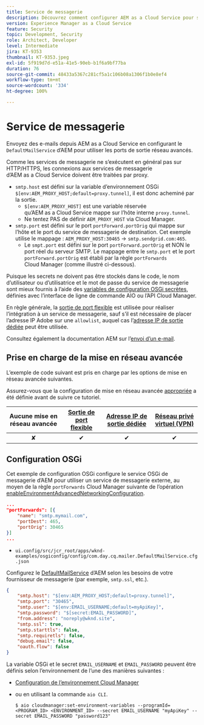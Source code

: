 ```yaml
---
title: Service de messagerie
description: Découvrez comment configurer AEM as a Cloud Service pour se connecter à un service de messagerie à l’aide des ports de sortie.
version: Experience Manager as a Cloud Service
feature: Security
topic: Development, Security
role: Architect, Developer
level: Intermediate
jira: KT-9353
thumbnail: KT-9353.jpeg
exl-id: 5f919d7d-e51a-41e5-90eb-b1f6a9bf77ba
duration: 76
source-git-commit: 48433a5367c281cf5a1c106b08a1306f1b0e8ef4
workflow-type: tm+mt
source-wordcount: '334'
ht-degree: 100%

---
```


# Service de messagerie

Envoyez des e-mails depuis AEM as a Cloud Service en configurant le `DefaultMailService` d’AEM pour utiliser les ports de sortie réseau avancés.

Comme les services de messagerie ne s’exécutent en général pas sur HTTP/HTTPS, les connexions aux services de messagerie d’AEM as a Cloud Service doivent être traitées par proxy.

+ `smtp.host` est défini sur la variable d’environnement OSGi `$[env:AEM_PROXY_HOST;default=proxy.tunnel]`, il est donc acheminé par la sortie.
   + `$[env:AEM_PROXY_HOST]` est une variable réservée qu’AEM as a Cloud Service mappe sur l’hôte interne `proxy.tunnel`.
   + Ne tentez PAS de définir `AEM_PROXY_HOST` via Cloud Manager.
+ `smtp.port` est défini sur le port `portForward.portOrig` qui mappe sur l’hôte et le port du service de messagerie de destination. Cet exemple utilise le mappage : `AEM_PROXY_HOST:30465` → `smtp.sendgrid.com:465`.
   + Le `smpt.port` est défini sur le port `portForward.portOrig` et NON le port réel du serveur SMTP. Le mappage entre le `smtp.port` et le port `portForward.portOrig` est établi par la règle `portForwards` Cloud Manager (comme illustré ci-dessous).

Puisque les secrets ne doivent pas être stockés dans le code, le nom d’utilisateur ou d’utilisatrice et le mot de passe du service de messagerie sont mieux fournis à l’aide des [variables de configuration OSGi secrètes](https://experienceleague.adobe.com/docs/experience-manager-cloud-service/content/implementing/deploying/configuring-osgi.html?lang=fr#secret-configuration-values), définies avec l’interface de ligne de commande AIO ou l’API Cloud Manager.

En règle générale, la [sortie de port flexible](../flexible-port-egress.md) est utilisée pour réaliser l’intégration à un service de messagerie, sauf s’il est nécessaire de placer l’adresse IP Adobe sur une `allowlist`, auquel cas l’[adresse IP de sortie dédiée](../dedicated-egress-ip-address.md) peut être utilisée.

Consultez également la documentation AEM sur l’[envoi d’un e-mail](https://experienceleague.adobe.com/docs/experience-manager-cloud-service/content/implementing/developing/development-guidelines.html?lang=fr#sending-email).

## Prise en charge de la mise en réseau avancée

L’exemple de code suivant est pris en charge par les options de mise en réseau avancée suivantes.

Assurez-vous que la configuration de mise en réseau avancée [appropriée](../advanced-networking.md#advanced-networking) a été définie avant de suivre ce tutoriel.

| Aucune mise en réseau avancée | [Sortie de port flexible](../flexible-port-egress.md) | [Adresse IP de sortie dédiée](../dedicated-egress-ip-address.md) | [Réseau privé virtuel (VPN)](../vpn.md) |
|:-----:|:-----:|:------:|:---------:|
| ✘ | ✔ | ✔ | ✔ |

## Configuration OSGi

Cet exemple de configuration OSGi configure le service OSGi de messagerie d’AEM pour utiliser un service de messagerie externe, au moyen de la règle `portForwards` Cloud Manager suivante de l’opération [enableEnvironmentAdvancedNetworkingConfiguration](https://www.adobe.io/experience-cloud/cloud-manager/reference/api/#operation/enableEnvironmentAdvancedNetworkingConfiguration).

```json
...
"portForwards": [{
    "name": "smtp.mymail.com",
    "portDest": 465,
    "portOrig": 30465
}]
...
```

+ `ui.config/src/jcr_root/apps/wknd-examples/osgiconfig/config/com.day.cq.mailer.DefaultMailService.cfg.json`

Configurez le [DefaultMailService](https://experienceleague.adobe.com/docs/experience-manager-cloud-service/content/implementing/developing/development-guidelines.html?lang=fr#sending-email) d’AEM selon les besoins de votre fournisseur de messagerie (par exemple, `smtp.ssl`, etc.).

```json
{
    "smtp.host": "$[env:AEM_PROXY_HOST;default=proxy.tunnel]",
    "smtp.port": "30465",
    "smtp.user": "$[env:EMAIL_USERNAME;default=myApiKey]",
    "smtp.password": "$[secret:EMAIL_PASSWORD]",
    "from.address": "noreply@wknd.site",
    "smtp.ssl": true,
    "smtp.starttls": false, 
    "smtp.requiretls": false,
    "debug.email": false,
    "oauth.flow": false
}
```

La variable OSGi et le secret `EMAIL_USERNAME` et `EMAIL_PASSWORD` peuvent être définis selon l’environnement de l’une des manières suivantes :

+ [Configuration de l’environnement Cloud Manager](https://experienceleague.adobe.com/docs/experience-manager-cloud-service/content/implementing/using-cloud-manager/environment-variables.html?lang=fr)
+ ou en utilisant la commande `aio CLI`.

  ```shell
  $ aio cloudmanager:set-environment-variables --programId=<PROGRAM_ID> <ENVIRONMENT_ID> --secret EMAIL_USERNAME "myApiKey" --secret EMAIL_PASSWORD "password123"
  ```
